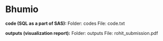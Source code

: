 # Bhumio
**code (SQL as a part of SAS):** 
Folder: codes 
File: code.txt 

**outputs (visualization report):**
Folder: outputs 
File: rohit_submission.pdf
